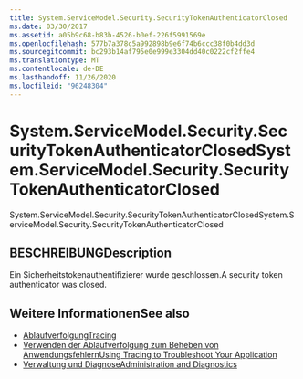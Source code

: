 ```yaml
---
title: System.ServiceModel.Security.SecurityTokenAuthenticatorClosed
ms.date: 03/30/2017
ms.assetid: a05b9c68-b83b-4526-b0ef-226f5991569e
ms.openlocfilehash: 577b7a378c5a992898b9e6f74b6ccc38f0b4dd3d
ms.sourcegitcommit: bc293b14af795e0e999e3304dd40c0222cf2ffe4
ms.translationtype: MT
ms.contentlocale: de-DE
ms.lasthandoff: 11/26/2020
ms.locfileid: "96248304"
---
```

# <a name="systemservicemodelsecuritysecuritytokenauthenticatorclosed"></a><span data-ttu-id="6795a-102">System.ServiceModel.Security.SecurityTokenAuthenticatorClosed</span><span class="sxs-lookup"><span data-stu-id="6795a-102">System.ServiceModel.Security.SecurityTokenAuthenticatorClosed</span></span>

<span data-ttu-id="6795a-103">System.ServiceModel.Security.SecurityTokenAuthenticatorClosed</span><span class="sxs-lookup"><span data-stu-id="6795a-103">System.ServiceModel.Security.SecurityTokenAuthenticatorClosed</span></span>  
  
## <a name="description"></a><span data-ttu-id="6795a-104">BESCHREIBUNG</span><span class="sxs-lookup"><span data-stu-id="6795a-104">Description</span></span>  

 <span data-ttu-id="6795a-105">Ein Sicherheitstokenauthentifizierer wurde geschlossen.</span><span class="sxs-lookup"><span data-stu-id="6795a-105">A security token authenticator was closed.</span></span>  
  
## <a name="see-also"></a><span data-ttu-id="6795a-106">Weitere Informationen</span><span class="sxs-lookup"><span data-stu-id="6795a-106">See also</span></span>

- [<span data-ttu-id="6795a-107">Ablaufverfolgung</span><span class="sxs-lookup"><span data-stu-id="6795a-107">Tracing</span></span>](index.md)
- [<span data-ttu-id="6795a-108">Verwenden der Ablaufverfolgung zum Beheben von Anwendungsfehlern</span><span class="sxs-lookup"><span data-stu-id="6795a-108">Using Tracing to Troubleshoot Your Application</span></span>](using-tracing-to-troubleshoot-your-application.md)
- [<span data-ttu-id="6795a-109">Verwaltung und Diagnose</span><span class="sxs-lookup"><span data-stu-id="6795a-109">Administration and Diagnostics</span></span>](../index.md)
